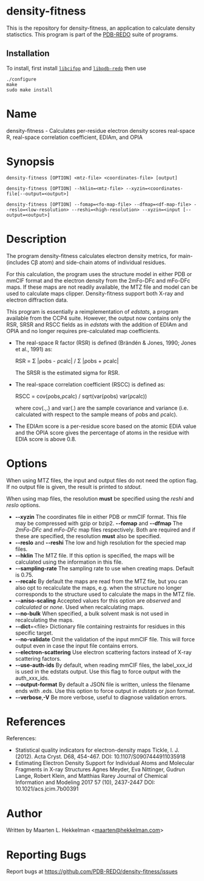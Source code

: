 density-fitness
===============

This is the repository for density-fitness, an application to calculate density statisctics. This program is part of the [PDB-REDO](https://pdb.redo.eu/) suite
of programs.

Installation
------------

To install, first install  [`libcifpp`](https://github.com/PDB-REDO/libcifpp) and [`libpdb-redo`](https://github.com/PDB-REDO/libpdb-redo) then use

```
./configure
make
sudo make install
```


# Name

density-fitness - Calculates per-residue electron density scores real-space R, real-space correlation coefficient, EDIAm, and OPIA

# Synopsis

```
density-fitness [OPTION] <mtz-file> <coordinates-file> [output]

density-fitness [OPTION] --hklin=<mtz-file> --xyzin=<coordinates-file[--output=<output>]

density-fitness [OPTION] --fomap=<fo-map-file> --dfmap=<df-map-file> --reslo=<low-resolution> --reshi=<high-resolution> --xyzin=<input [--output=<output>]
```

# Description

The program density-fitness calculates electron density metrics,
for main- (includes Cβ atom) and side-chain atoms of individual residues.

For this calculation, the program uses the structure model in either PDB
or mmCIF format and the electron density from the 2mFo-DFc and mFo-DFc maps.
If these maps are not readily available, the MTZ file and model can be used
to calculate maps clipper. Density-fitness support both X-ray and electron
diffraction data.

This program is essentially a reimplementation of _edstats_, a program
available from the CCP4 suite. However, the output now contains only the
RSR, SRSR and RSCC fields as in _edstats_ with the addition of EDIAm
and OPIA and no longer requires pre-calculated map coefficients.

* The real-space R factor (RSR) is defined (Brändén & Jones, 1990; Jones et al., 1991) as:
  
  RSR = Σ |ρobs - ρcalc| / Σ |ρobs + ρcalc|

  The SRSR is the estimated sigma for RSR.

* The real-space correlation coefficient (RSCC) is defined as:
  
  RSCC = cov(ρobs,ρcalc) / sqrt(var(ρobs) var(ρcalc))
  
  where cov(.,.) and var(.) are the sample covariance and variance (i.e. calculated
  with respect to the sample means of ρobs and ρcalc).

* The EDIAm score is a per-residue score based on the atomic EDIA value and the OPIA
  score gives the percentage of atoms in the residue with EDIA score is above 0.8.

# Options

When using MTZ files, the input and output files do not need the option flag.
If no output file is given, the result is printed to _stdout_.

When using map files, the resolution **must** be specified using the
_reshi_ and _reslo_ options.

* **--xyzin**
  The coordinates file in either PDB or mmCIF format. This file may be compressed
  with gzip or bzip2.
  **--fomap** and **--dfmap**
  The _2mFo-DFc_ and _mFo-DFc_ map files respectively. Both are required
  and if these are specified, the resolution **must** also be specified.
* **--reslo** and **--reshi**
  The low and high resolution for the specied map files.
* **--hklin**
  The MTZ file. If this option is specified, the maps will be calculated using
  the information in this file.
* **--sampling-rate**
  The sampling rate to use when creating maps. Default is 0.75.
* **--recalc**
  By default the maps are read from the MTZ file, but you can also opt to
  recalculate the maps, e.g. when the structure no longer corresponds to
  the structure used to calculate the maps in the MTZ file.
* **--aniso-scaling**
  Accepted values for this option are _observed_ and _calculated_ or _none_.
  Used when recalculating maps.
* **--no-bulk**
  When specified, a bulk solvent mask is not used in recalculating the maps.
* **--dict**=&lt;file&gt;
  Dictionary file containing restraints for residues in this specific target.
* **--no-validate**
  Omit the validation of the input mmCIF file. This will force output even in
  case the input file contains errors.
* **--electron-scattering**
  Use electron scattering factors instead of X-ray scattering factors.
* **--use-auth-ids**
  By default, when reading mmCIF files, the label_xxx_id is used in the
  edstats output. Use this flag to force output with the auth_xxx_ids.
* **--output-format**
  By default a JSON file is written, unless the filename ends with .eds.
  Use this option to force output in _edstats_ or _json_ format.
* **--verbose**,**-V**
  Be more verbose, useful to diagnose validation errors.

# References

References:

* Statistical quality indicators for electron-density maps
  Tickle, I. J. (2012). Acta Cryst. D68, 454-467.
  DOI: 10.1107/S0907444911035918
* Estimating Electron Density Support for Individual Atoms and Molecular Fragments in X-ray Structures
  Agnes Meyder, Eva Nittinger, Gudrun Lange, Robert Klein, and Matthias Rarey
  Journal of Chemical Information and Modeling 2017 57 (10), 2437-2447
  DOI: 10.1021/acs.jcim.7b00391

# Author

Written by Maarten L. Hekkelman &lt;[maarten@hekkelman.com](mailto:maarten@hekkelman.com)&gt;

# Reporting Bugs

Report bugs at https://github.com/PDB-REDO/density-fitness/issues
